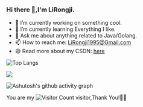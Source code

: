 ### Hi there 👋,I'm LiRongji.

- 🔭 I’m currently working on something cool.
- 🌱 I’m currently learning Everything I like.
- 💬 Ask me about anything related to Java/Golang.
- 📫 How to reach me: LiRongji1995@Gmail.com
- 😄 Read more about my CSDN: [here](https://blog.csdn.net/qq_44231797?spm=1000.2115.3001.5343)

![Top Langs](https://github-readme-stats.vercel.app/api/top-langs/?username=LiRongji1995)

![](https://github-readme-stats.vercel.app/api?username=LiRongji1995&show_icons=true&theme=transparent)

![Ashutosh's github activity graph](https://github-readme-activity-graph.vercel.app/graph?username=LiRongji1995&theme=github)

You are my ![Visitor Count](https://profile-counter.glitch.me/LiRongji1995/count.svg) visitor,Thank You!🌹🌹
